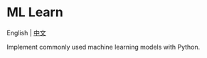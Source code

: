 # ML Learn
English | [中文](./README.zh-CN.md) 

Implement commonly used machine learning models with Python.
